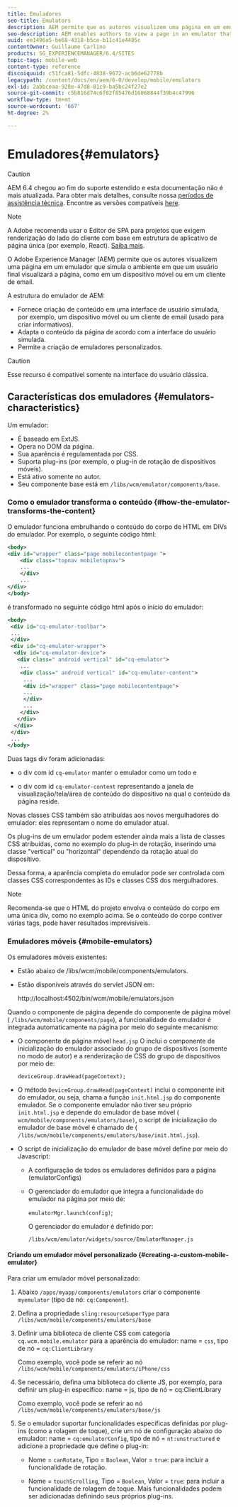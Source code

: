 ```yaml
---
title: Emuladores
seo-title: Emulators
description: AEM permite que os autores visualizem uma página em um emulador que simula o ambiente em que um usuário final visualizará a página
seo-description: AEM enables authors to view a page in an emulator that simulates the environment in which an end-user will view the page
uuid: ee1496a5-be68-4318-b5ce-b11c41e4485c
contentOwner: Guillaume Carlino
products: SG_EXPERIENCEMANAGER/6.4/SITES
topic-tags: mobile-web
content-type: reference
discoiquuid: c51fca81-5dfc-4838-9672-acb6de62778b
legacypath: /content/docs/en/aem/6-0/develop/mobile/emulators
exl-id: 2abbceaa-928e-47d8-81c9-ba5bc24f27e2
source-git-commit: c5b816d74c6f02f85476d16868844f39b4c47996
workflow-type: tm+mt
source-wordcount: '667'
ht-degree: 2%

---
```


# Emuladores{#emulators}

>[!CAUTION]
>
>AEM 6.4 chegou ao fim do suporte estendido e esta documentação não é mais atualizada. Para obter mais detalhes, consulte nossa [períodos de assistência técnica](https://helpx.adobe.com/br/support/programs/eol-matrix.html). Encontre as versões compatíveis [here](https://experienceleague.adobe.com/docs/).

>[!NOTE]
>
>A Adobe recomenda usar o Editor de SPA para projetos que exigem renderização do lado do cliente com base em estrutura de aplicativo de página única (por exemplo, React). [Saiba mais](/help/sites-developing/spa-overview.md).

O Adobe Experience Manager (AEM) permite que os autores visualizem uma página em um emulador que simula o ambiente em que um usuário final visualizará a página, como em um dispositivo móvel ou em um cliente de email.

A estrutura do emulador de AEM:

* Fornece criação de conteúdo em uma interface de usuário simulada, por exemplo, um dispositivo móvel ou um cliente de email (usado para criar informativos).
* Adapta o conteúdo da página de acordo com a interface do usuário simulada.
* Permite a criação de emuladores personalizados.

>[!CAUTION]
>
>Esse recurso é compatível somente na interface do usuário clássica.

## Características dos emuladores {#emulators-characteristics}

Um emulador:

* É baseado em ExtJS.
* Opera no DOM da página.
* Sua aparência é regulamentada por CSS.
* Suporta plug-ins (por exemplo, o plug-in de rotação de dispositivos móveis).
* Está ativo somente no autor.
* Seu componente base está em `/libs/wcm/emulator/components/base`.

### Como o emulador transforma o conteúdo {#how-the-emulator-transforms-the-content}

O emulador funciona embrulhando o conteúdo do corpo de HTML em DIVs do emulador. Por exemplo, o seguinte código html:

```xml
<body>
<div id="wrapper" class="page mobilecontentpage ">
    <div class="topnav mobiletopnav">
    ...
    </div>
    ...
</div>
</body>
```

é transformado no seguinte código html após o início do emulador:

```xml
<body>
 <div id="cq-emulator-toolbar">
 ...
 </div>
 <div id="cq-emulator-wrapper">
  <div id="cq-emulator-device">
   <div class=" android vertical" id="cq-emulator">
    ...
    <div class=" android vertical" id="cq-emulator-content">
     ...
     <div id="wrapper" class="page mobilecontentpage">
     ...
     </div>
     ...
    </div>
   </div>
  </div>
 </div>
 ...
</body>
```

Duas tags div foram adicionadas:

* o div com id `cq-emulator` manter o emulador como um todo e

* o div com id `cq-emulator-content` representando a janela de visualização/tela/área de conteúdo do dispositivo na qual o conteúdo da página reside.

Novas classes CSS também são atribuídas aos novos mergulhadores do emulador: eles representam o nome do emulador atual.

Os plug-ins de um emulador podem estender ainda mais a lista de classes CSS atribuídas, como no exemplo do plug-in de rotação, inserindo uma classe &quot;vertical&quot; ou &quot;horizontal&quot; dependendo da rotação atual do dispositivo.

Dessa forma, a aparência completa do emulador pode ser controlada com classes CSS correspondentes às IDs e classes CSS dos mergulhadores.

>[!NOTE]
>
>Recomenda-se que o HTML do projeto envolva o conteúdo do corpo em uma única div, como no exemplo acima. Se o conteúdo do corpo contiver várias tags, pode haver resultados imprevisíveis.

### Emuladores móveis {#mobile-emulators}

Os emuladores móveis existentes:

* Estão abaixo de /libs/wcm/mobile/components/emulators.
* Estão disponíveis através do servlet JSON em:

   http://localhost:4502/bin/wcm/mobile/emulators.json

Quando o componente de página depende do componente de página móvel ( `/libs/wcm/mobile/components/page`), a funcionalidade do emulador é integrada automaticamente na página por meio do seguinte mecanismo:

* O componente de página móvel `head.jsp` O inclui o componente de inicialização do emulador associado do grupo de dispositivos (somente no modo de autor) e a renderização de CSS do grupo de dispositivos por meio de:

   `deviceGroup.drawHead(pageContext);`

* O método `DeviceGroup.drawHead(pageContext)` inclui o componente init do emulador, ou seja, chama a função `init.html.jsp` do componente emulador. Se o componente emulador não tiver seu próprio `init.html.jsp` e depende do emulador de base móvel ( `wcm/mobile/components/emulators/base)`, o script de inicialização do emulador de base móvel é chamado de ( `/libs/wcm/mobile/components/emulators/base/init.html.jsp`).

* O script de inicialização do emulador de base móvel define por meio do Javascript:

   * A configuração de todos os emuladores definidos para a página (emulatorConfigs)
   * O gerenciador do emulador que integra a funcionalidade do emulador na página por meio de:

      `emulatorMgr.launch(config)`;

      O gerenciador do emulador é definido por:

      `/libs/wcm/emulator/widgets/source/EmulatorManager.js`

#### Criando um emulador móvel personalizado {#creating-a-custom-mobile-emulator}

Para criar um emulador móvel personalizado:

1. Abaixo `/apps/myapp/components/emulators` criar o componente `myemulator` (tipo de nó: `cq:Component`).

1. Defina a propriedade `sling:resourceSuperType` para `/libs/wcm/mobile/components/emulators/base`

1. Definir uma biblioteca de cliente CSS com categoria `cq.wcm.mobile.emulator` para a aparência do emulador: name = `css`, tipo de nó = `cq:ClientLibrary`

   Como exemplo, você pode se referir ao nó `/libs/wcm/mobile/components/emulators/iPhone/css`

1. Se necessário, defina uma biblioteca do cliente JS, por exemplo, para definir um plug-in específico: name = js, tipo de nó = cq:ClientLibrary

   Como exemplo, você pode se referir ao nó `/libs/wcm/mobile/components/emulators/base/js`

1. Se o emulador suportar funcionalidades específicas definidas por plug-ins (como a rolagem de toque), crie um nó de configuração abaixo do emulador: name = `cq:emulatorConfig`, tipo de nó = `nt:unstructured` e adicione a propriedade que define o plug-in:

   * Nome = `canRotate`, Tipo = `Boolean`, Valor = `true`: para incluir a funcionalidade de rotação.

   * Nome = `touchScrolling`, Tipo = `Boolean`, Valor = `true`: para incluir a funcionalidade de rolagem de toque.
   Mais funcionalidades podem ser adicionadas definindo seus próprios plug-ins.
